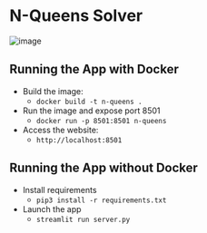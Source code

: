 # N-Queens Solver
![image](https://github.com/m-a-x-e-d/n-queens/assets/80327254/597158ee-b58d-48b9-8db2-2b6a68d736d9)


## Running the App with Docker
* Build the image:
  * `docker build -t n-queens .`
* Run the image and expose port 8501
  * `docker run -p 8501:8501 n-queens`
* Access the website:
  * `http://localhost:8501`
 
## Running the App without Docker
* Install requirements
  * `pip3 install -r requirements.txt`
* Launch the app
  * `streamlit run server.py` 
 
  

